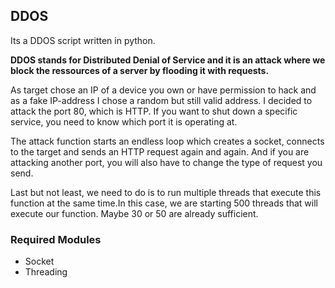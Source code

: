 ## DDOS

Its a DDOS script written in python.

**DDOS stands for Distributed Denial of Service and it is an attack where we block the ressources of a server by flooding it with requests.**

As target chose an IP of a device you own or have permission to hack and as a fake IP-address I chose a random but still valid address. I decided to attack the port 80, which is HTTP. If you want to shut down a specific service, you need to know which port it is operating at.

The attack function starts an endless loop which creates a socket, connects to the target and sends an HTTP request again and again. And if you are attacking another port, you will also have to change the type of request you send.

Last but not least, we need to do is to run multiple threads that execute this function at the same time.In this case, we are starting 500 threads that will execute our function. Maybe 30 or 50 are already sufficient. 

### Required Modules
- Socket
- Threading

